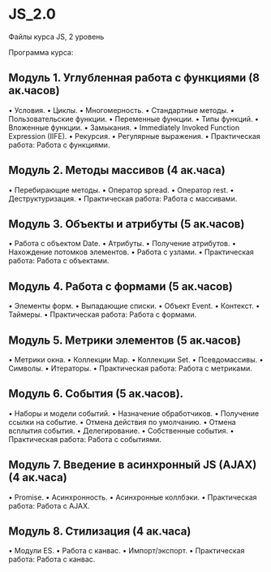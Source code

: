 # JS_2.0
Файлы курса JS, 2 уровень

Программа курса:
## Модуль 1. Углубленная работа с функциями (8 ак.часов)
•	Условия.
•	Циклы.
•	Многомерность.
•	Стандартные методы.
•	Пользовательские функции.
•	Переменные функции.
•	Типы функций.
•	Вложенные функции.
•	Замыкания.
•	Immediately Invoked Function Expression (IIFE).
•	Рекурсия.
•	Регулярные выражения.
•	Практическая работа: Работа с функциями.
## Модуль 2. Методы массивов (4 ак.часа) 
•	Перебирающие методы.
•	Оператор spread.
•	Оператор rest.
•	Деструктуризация.
•	Практическая работа: Работа с массивами.
## Модуль 3. Объекты и атрибуты (5 ак.часов)
•	Работа с объектом Date.
•	Атрибуты.
•	Получение атрибутов.
•	Нахождение потомков элементов.
•	Работа с узлами.
•	Практическая работа: Работа с объектами.
## Модуль 4. Работа с формами (5 ак.часов)
•	Элементы форм.
•	Выпадающие списки.
•	Объект Event.
•	Контекст.
•	Таймеры.
•	Практическая работа: Работа с формами.
## Модуль 5. Метрики элементов (5 ак.часов)
•	Метрики окна.
•	Коллекции Map.
•	Коллекции Set.
•	Псевдомассивы.
•	Символы.
•	Итераторы.
•	Практическая работа: Работа с метриками.
## Модуль 6. События (5 ак.часов).
•	Наборы и модели событий.
•	Назначение обработчиков.
•	Получение ссылки на событие.
•	Отмена действия по умолчанию.
•	Отмена всплытия события.
•	Делегирование.
•	Собственные события.
•	Практическая работа: Работа с событиями.
## Модуль 7. Введение в асинхронный JS (AJAX) (4 ак.часа)
•	Promise.
•	Асинхронность.
•	Асинхронные коллбэки.
•	Практическая работа: Работа с AJAX.
## Модуль 8. Стилизация (4 ак.часа)
•	Модули ES.
•	Работа с канвас.
•	Импорт/экспорт.
•	Практическая работа: Работа с канвас.

